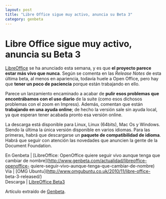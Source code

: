 ```yaml
---
layout: post
title: "Libre Office sigue muy activo, anuncia su Beta 3"
category: genbeta
---
```


# Libre Office sigue muy activo, anuncia su Beta 3

[LibreOffice](http://www.genbeta.com/productos/ofimatica/libreoffice-3) se ha
anunciado esta semana, y es que **el proyecto parece estar más vivo que
nunca**. Según se comenta en las _Release Notes_ de esta última beta, al menos
en apariencia, todavía huele a Open Office, pero hay que **tener un poco de
paciencia** porque están trabajando en ello.

Parece un lanzamiento encaminado a acabar de **pulir esos problemas que
encontrábamos con el uso diario** de la suite (como esos dichosos problemas
con el zoom en Impress). Además, comentan que están **trabajando en una ayuda
online**; de hecho la versión sale sin ayuda local, ya que esperan tener
acabada pronto esa versión online.

La descarga está disponible para Linux, Linux (64bits), Mac Os y Windows.
Siendo la última la única versión disponible en varios idiomas. Para las
primeras, habrá que descargarse un **paquete de compatibilidad de idioma**.
Habrá que seguir con atención las novedades que anuncien la gente de la
Document Foundation.

En Genbeta | [LibreOffice: OpenOffice quiere seguir vivo aunque tenga que
cambiar de nombre](http://www.genbeta.com/actualidad/libreoffice-openoffice-
quiere-seguir-vivo-aunque-tenga-que-cambiar-de-nombre)  
Vía | [OMG Ubuntu](http://www.omgubuntu.co.uk/2010/11/libre-office-
beta-3-released/)  
Descarga | [LibreOffice Beta3](http://www.documentfoundation.org/download/)

Artículo extraído de [Genbeta](http://www.genbeta.com).